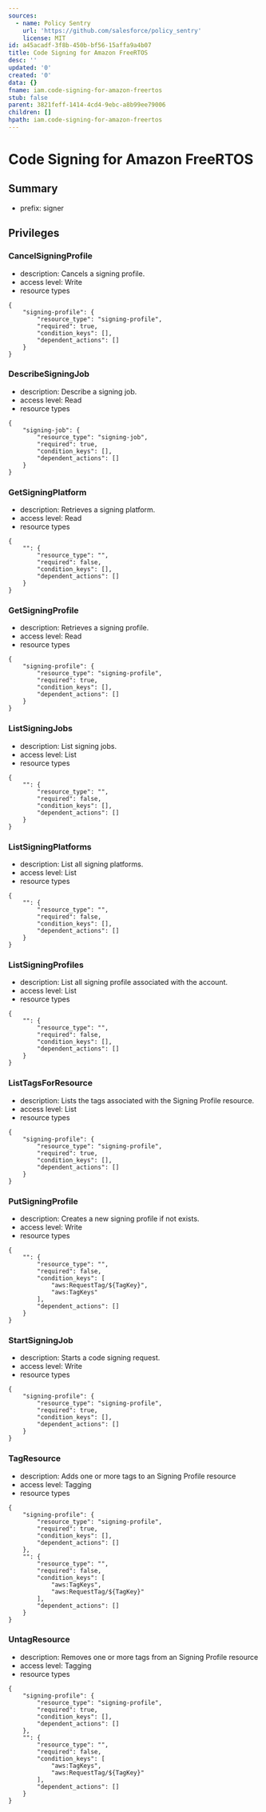 ```yaml
---
sources:
  - name: Policy Sentry
    url: 'https://github.com/salesforce/policy_sentry'
    license: MIT
id: a45acadf-3f8b-450b-bf56-15affa9a4b07
title: Code Signing for Amazon FreeRTOS
desc: ''
updated: '0'
created: '0'
data: {}
fname: iam.code-signing-for-amazon-freertos
stub: false
parent: 3821feff-1414-4cd4-9ebc-a8b99ee79006
children: []
hpath: iam.code-signing-for-amazon-freertos
---
```

# Code Signing for Amazon FreeRTOS

## Summary

- prefix: signer

## Privileges

### CancelSigningProfile

- description: Cancels a signing profile.
- access level: Write
- resource types

```
{
    "signing-profile": {
        "resource_type": "signing-profile",
        "required": true,
        "condition_keys": [],
        "dependent_actions": []
    }
}
```

### DescribeSigningJob

- description: Describe a signing job.
- access level: Read
- resource types

```
{
    "signing-job": {
        "resource_type": "signing-job",
        "required": true,
        "condition_keys": [],
        "dependent_actions": []
    }
}
```

### GetSigningPlatform

- description: Retrieves a signing platform.
- access level: Read
- resource types

```
{
    "": {
        "resource_type": "",
        "required": false,
        "condition_keys": [],
        "dependent_actions": []
    }
}
```

### GetSigningProfile

- description: Retrieves a signing profile.
- access level: Read
- resource types

```
{
    "signing-profile": {
        "resource_type": "signing-profile",
        "required": true,
        "condition_keys": [],
        "dependent_actions": []
    }
}
```

### ListSigningJobs

- description: List signing jobs.
- access level: List
- resource types

```
{
    "": {
        "resource_type": "",
        "required": false,
        "condition_keys": [],
        "dependent_actions": []
    }
}
```

### ListSigningPlatforms

- description: List all signing platforms.
- access level: List
- resource types

```
{
    "": {
        "resource_type": "",
        "required": false,
        "condition_keys": [],
        "dependent_actions": []
    }
}
```

### ListSigningProfiles

- description: List all signing profile associated with the account.
- access level: List
- resource types

```
{
    "": {
        "resource_type": "",
        "required": false,
        "condition_keys": [],
        "dependent_actions": []
    }
}
```

### ListTagsForResource

- description: Lists the tags associated with the Signing Profile resource.
- access level: List
- resource types

```
{
    "signing-profile": {
        "resource_type": "signing-profile",
        "required": true,
        "condition_keys": [],
        "dependent_actions": []
    }
}
```

### PutSigningProfile

- description: Creates a new signing profile if not exists.
- access level: Write
- resource types

```
{
    "": {
        "resource_type": "",
        "required": false,
        "condition_keys": [
            "aws:RequestTag/${TagKey}",
            "aws:TagKeys"
        ],
        "dependent_actions": []
    }
}
```

### StartSigningJob

- description: Starts a code signing request.
- access level: Write
- resource types

```
{
    "signing-profile": {
        "resource_type": "signing-profile",
        "required": true,
        "condition_keys": [],
        "dependent_actions": []
    }
}
```

### TagResource

- description: Adds one or more tags to an Signing Profile resource
- access level: Tagging
- resource types

```
{
    "signing-profile": {
        "resource_type": "signing-profile",
        "required": true,
        "condition_keys": [],
        "dependent_actions": []
    },
    "": {
        "resource_type": "",
        "required": false,
        "condition_keys": [
            "aws:TagKeys",
            "aws:RequestTag/${TagKey}"
        ],
        "dependent_actions": []
    }
}
```

### UntagResource

- description: Removes one or more tags from an Signing Profile resource
- access level: Tagging
- resource types

```
{
    "signing-profile": {
        "resource_type": "signing-profile",
        "required": true,
        "condition_keys": [],
        "dependent_actions": []
    },
    "": {
        "resource_type": "",
        "required": false,
        "condition_keys": [
            "aws:TagKeys",
            "aws:RequestTag/${TagKey}"
        ],
        "dependent_actions": []
    }
}
```
